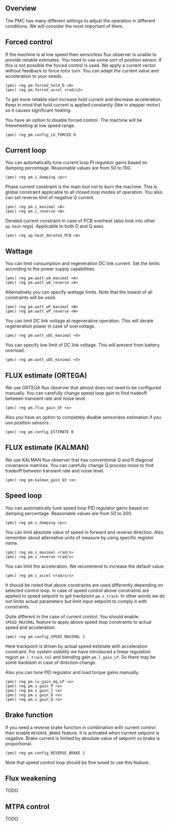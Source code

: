 ## Overview

The PMC has many different settings to adjust the operation in different
conditions. We will consider the most important of them.

## Forced control

If the machine is at low speed then sensorless flux observer is unable to
provide reliable estimates. You need to use some sort of position sensor. If
this is not possible the forced control is used. We apply a current vector
without feedback to force rotor turn. You can adapt the current value and
acceleration to your needs.

	(pmc) reg pm.forced_hold_D <A>
	(pmc) reg pm.forced_accel <rad/s2>

To get more reliable start increase hold current and decrease acceleration.
Keep in mind that hold current is applied constantly (like in stepper motor) so
it causes significant heating.

You have an option to disable forced control. The machine will be freewheeling
at low speed range.

	(pmc) reg pm.config_LU_FORCED 0

## Current loop

You can automatically tune current loop PI regulator gains based on damping
percentage. Reasonable values are from 50 to 150.

	(pmc) reg pm.i_damping <pc>

Phase current constraint is the main tool not to burn the machine. This is
global constraint applicable to all closed loop modes of operation. You also
can set reverse limit of negative Q current.

	(pmc) reg pm.i_maximal <A>
	(pmc) reg pm.i_reverse <A>

Derated current constraint in case of PCB overheat (also look into other
`ap.heat` regs). Applicable to both D and Q axes.

	(pmc) reg ap.heat_derated_PCB <A>

## Wattage

You can limit consumption and regeneration DC link current. Set the limits
according to the power supply capabilities.

	(pmc) reg pm.watt_wA_maximal <A>
	(pmc) reg pm.watt_wA_reverse <A>

Alternatively you can specify wattage limits. Note that the lowest of all
constraints will be used.

	(pmc) reg pm.watt_wP_maximal <W>
	(pmc) reg pm.watt_wP_reverse <W>

You can limit DC link voltage at regenerative operation. This will derate
regeneration power in case of overvoltage.

	(pmc) reg pm.watt_uDC_maximal <V>

You can specify low limit of DC link voltage. This will prevent from battery
overload.

	(pmc) reg pm.watt_uDC_minimal <V>

## FLUX estimate (ORTEGA)

We use ORTEGA flux observer that almost does not need to be configured
manually. You can carefully change speed loop gain to find tradeoff between
transient rate and noise level.

	(pmc) reg pm.flux_gain_SF <x>

Also you have an option to completely disable sensorless estimation if you use
position sensors.

	(pmc) reg pm.config_ESTIMATE 0

## FLUX estimate (KALMAN)

We use KALMAN flux observer that has conventional Q and R diagonal covariance
matrices. You can carefully change Q process noise to find tradeoff between
transient rate and noise level.

    (pmc) reg pm.kalman_gain_Q3 <x>

## Speed loop

You can automatically tune speed loop PID regulator gains based on damping
percentage. Reasonable values are from 50 to 200.

	(pmc) reg pm.s_damping <pc>

You can limit absolute value of speed in forward and reverse direction. Also
remember about alternative units of measure by using specific register name.

	(pmc) reg pm.s_maximal <rad/s>
	(pmc) reg pm.s_reverse <rad/s>

You can limit the acceleration. We recommend to increase the default value.

	(pmc) reg pm.s_accel <rad/s/s>

It should be noted that above constraints are used differently depending on
selected control loop. In case of speed control above constraints are applied
to speed setpoint to get trackpoint `pm.s_track`. In other words we do not
limits actual parameters but limit input setpoint to comply it with
constraints.

Quite different in the case of current control. You should enable
`SPEED_MAXIMAL` feature to apply above speed loop constraints to actual speed
and acceleration.

    (pmc) reg pm.config_SPEED_MAXIMAL 1

Here trackpoint is driven by actual speed estimate with acceleration
constraint. For system stability we have introduced a linear regulation region
`pm.l_track_tol` and blending gain `pm.l_gain_LP`. So there may be some
backlash in case of direction change.

Also you can tune PID regulator and load torque gains manually.

    (pmc) reg pm.lu_gain_mq_LP <x>
	(pmc) reg pm.s_gain_P <x>
	(pmc) reg pm.s_gain_I <x>
	(pmc) reg pm.s_gain_D <x>
    (pmc) reg pm.s_gain_Q <x>

## Brake function

If you need a reverse brake function in combination with current control then
enable `REVERSE_BRAKE` feature. It is activated when current setpoint is
negative. Brake current is limited by absolute value of setpoint so brake is
proportional.

	(pmc) reg pm.config_REVERSE_BRAKE 1

Note that speed control loop should be fine tuned to use this feature.

## Flux weakening

TODO

## MTPA control

TODO
